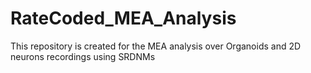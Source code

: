 # RateCoded_MEA_Analysis
This repository is created for the MEA analysis over Organoids and 2D neurons recordings using SRDNMs

